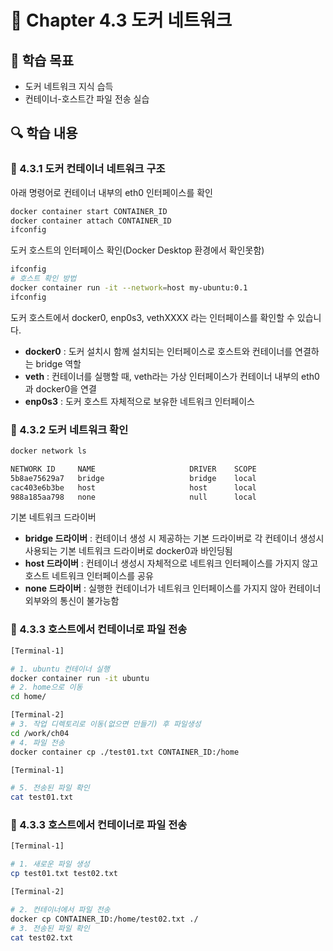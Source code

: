 # 📘 Chapter 4.3 도커 네트워크

## 📌 학습 목표

- 도커 네트워크 지식 습득
- 컨테이너-호스트간 파일 전송 실습

## 🔍 학습 내용

### 🔸 4.3.1 도커 컨테이너 네트워크 구조

아래 명령어로 컨테이너 내부의 eth0 인터페이스를 확인

```bash
docker container start CONTAINER_ID
docker container attach CONTAINER_ID
ifconfig
```

도커 호스트의 인터페이스 확인(Docker Desktop 환경에서 확인못함)

```bash
ifconfig
# 호스트 확인 방법
docker container run -it --network=host my-ubuntu:0.1
ifconfig
```

도커 호스트에서 docker0, enp0s3, vethXXXX 라는 인터페이스를 확인할 수 있습니다.

- **docker0** : 도커 설치시 함께 설치되는 인터페이스로 호스트와 컨테이너를 연결하는 bridge 역할
- **veth** : 컨테이너를 실행할 때, veth라는 가상 인터페이스가 컨테이너 내부의 eth0과 docker0을 연결
- **enp0s3** : 도커 호스트 자체적으로 보유한 네트워크 인터페이스

### 🔸 4.3.2 도커 네트워크 확인

```bash
docker network ls

NETWORK ID     NAME                     DRIVER    SCOPE
5b8ae75629a7   bridge                   bridge    local
cac403e6b3be   host                     host      local
988a185aa798   none                     null      local
```

기본 네트워크 드라이버

- **bridge 드라이버** : 컨테이너 생성 시 제공하는 기본 드라이버로 각 컨테이너 생성시 사용되는 기본 네트워크 드라이버로 docker0과 바인딩됨
- **host 드라이버** : 컨테이너 생성시 자체적으로 네트워크 인터페이스를 가지지 않고 호스트 네트워크 인터페이스를 공유
- **none 드라이버** : 실행한 컨테이너가 네트워크 인터페이스를 가지지 않아 컨테이너 외부와의 통신이 불가능함

### 🔸 4.3.3 호스트에서 컨테이너로 파일 전송

```bash
[Terminal-1]

# 1. ubuntu 컨테이너 실행
docker container run -it ubuntu
# 2. home으로 이동
cd home/
```

```bash
[Terminal-2]
# 3. 작업 디렉토리로 이동(없으면 만들기) 후 파일생성
cd /work/ch04
# 4. 파일 전송
docker container cp ./test01.txt CONTAINER_ID:/home
```

```bash
[Terminal-1]

# 5. 전송된 파일 확인
cat test01.txt
```

### 🔸 4.3.3 호스트에서 컨테이너로 파일 전송

```bash
[Terminal-1]

# 1. 새로운 파일 생성
cp test01.txt test02.txt
```

```bash
[Terminal-2]

# 2. 컨테이너에서 파일 전송
docker cp CONTAINER_ID:/home/test02.txt ./
# 3. 전송된 파일 확인
cat test02.txt
```

